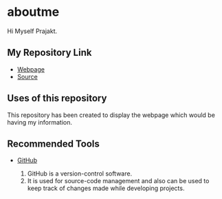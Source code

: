 # aboutme
Hi Myself Prajakt.

## My Repository Link

- [Webpage](https://prajakt-khawase.github.io/aboutme/)
- [Source](https://github.com/Prajakt-Khawase/aboutme)

## Uses of this repository
   This repository has been created to display the webpage which would be having my information.
   
## Recommended Tools

 - [GitHub](https://pages.github.com/)
 
   1. GitHub is a version-control software. 
   1.  It is used for source-code management and also can be used to keep track of changes made while developing projects.
   
